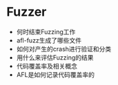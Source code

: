 # Fuzzer
* 何时结束Fuzzing工作
* afl-fuzz生成了哪些文件
* 如何对产生的crash进行验证和分类
* 用什么来评估Fuzzing的结果
* 代码覆盖率及相关概念
* AFL是如何记录代码覆盖率的

